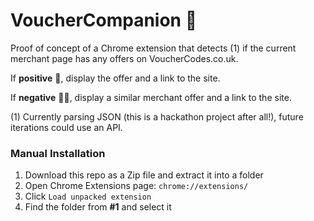 # VoucherCompanion 🙍
Proof of concept of a Chrome extension that detects (1) if the current merchant page has any offers on VoucherCodes.co.uk. 

If **positive** 🙋, display the offer and a link to the site.

If **negative** 🤷‍♀️, display a similar merchant offer and a link to the site.

(1) Currently parsing JSON (this is a hackathon project after all!), future iterations could use an API.

### Manual Installation

1. Download this repo as a Zip file and extract it into a folder
1. Open Chrome Extensions page: `chrome://extensions/`
1. Click `Load unpacked extension`
1. Find the folder from **#1** and select it
